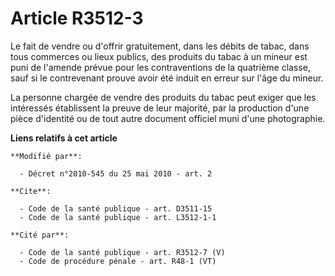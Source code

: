# Article R3512-3

Le fait de vendre ou d'offrir gratuitement, dans les débits de tabac, dans tous commerces ou lieux publics, des produits du
tabac à un mineur est puni de l'amende prévue pour les contraventions de la quatrième classe, sauf si le contrevenant prouve
avoir été induit en erreur sur l'âge du mineur. 

La personne chargée de vendre des produits du tabac peut exiger que les intéressés établissent la preuve de leur majorité,
par la production d'une pièce d'identité ou de tout autre document officiel muni d'une photographie.

**Liens relatifs à cet article**

	**Modifié par**:

	  - Décret n°2010-545 du 25 mai 2010 - art. 2

	**Cite**:

	  - Code de la santé publique - art. D3511-15
	  - Code de la santé publique - art. L3512-1-1

	**Cité par**:

	  - Code de la santé publique - art. R3512-7 (V)
	  - Code de procédure pénale - art. R48-1 (VT)

